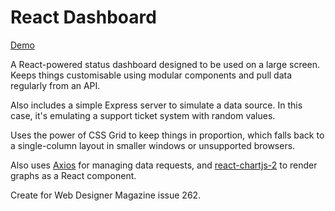 # React Dashboard

[Demo][Demo]

A React-powered status dashboard designed to be used on a large screen. Keeps things customisable using modular components and pull data regularly from an API.

Also includes a simple Express server to simulate a data source. In this case, it's emulating a support ticket system with random values.

Uses the power of CSS Grid to keep things in proportion, which falls back to a single-column layout in smaller windows or unsupported browsers.

Also uses [Axios][Axios] for managing data requests, and [react-chartjs-2][react-chartjs-2] to render graphs as a React component.

Create for Web Designer Magazine issue 262.

[Demo]:https://mattcrouch.github.io/reactdashboard
[Axios]:https://github.com/mzabriskie/axios
[react-chartjs-2]:https://github.com/gor181/react-chartjs-2